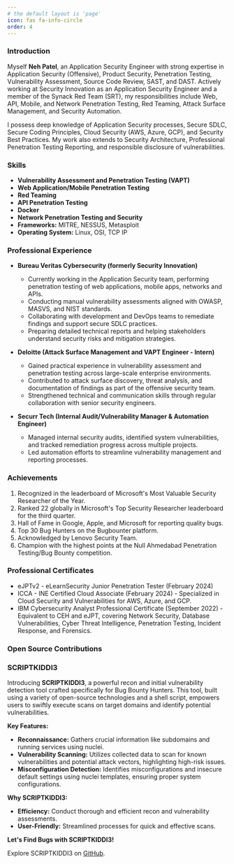```yaml
---
# the default layout is 'page'
icon: fas fa-info-circle
order: 4
---
```



### Introduction
Myself **Neh Patel**, an Application Security Engineer with strong expertise in Application Security (Offensive), Product Security, Penetration Testing, Vulnerability Assessment, Source Code Review, SAST, and DAST. Actively working at Security Innovation as an Application Security Engineer and a member of the Synack Red Team (SRT), my responsibilities include Web, API, Mobile, and Network Penetration Testing, Red Teaming, Attack Surface Management, and Security Automation.

I possess deep knowledge of Application Security processes, Secure SDLC, Secure Coding Principles, Cloud Security (AWS, Azure, GCP), and Security Best Practices. My work also extends to Security Architecture, Professional Penetration Testing Reporting, and responsible disclosure of vulnerabilities.

### Skills
- **Vulnerability Assessment and Penetration Testing (VAPT)**
- **Web Application/Mobile Penetration Testing**
- **Red Teaming**
- **API Penetration Testing**
- **Docker**
- **Network Penetration Testing and Security**
- **Frameworks:** MITRE, NESSUS, Metasploit
- **Operating System:** Linux, OSI, TCP IP

### Professional Experience
- **Bureau Veritas Cybersecurity (formerly Security Innovation)**  
  - Currently working in the Application Security team, performing penetration testing of web applications, mobile apps, networks and APIs.  
  - Conducting manual vulnerability assessments aligned with OWASP, MASVS, and NIST standards.  
  - Collaborating with development and DevOps teams to remediate findings and support secure SDLC practices.  
  - Preparing detailed technical reports and helping stakeholders understand security risks and mitigation strategies.

- **Deloitte (Attack Surface Management and VAPT Engineer - Intern)**  
  - Gained practical experience in vulnerability assessment and penetration testing across large-scale enterprise environments.  
  - Contributed to attack surface discovery, threat analysis, and documentation of findings as part of the offensive security team.  
  - Strengthened technical and communication skills through regular collaboration with senior security engineers.

- **Securr Tech (Internal Audit/Vulnerability Manager & Automation Engineer)**  
  - Managed internal security audits, identified system vulnerabilities, and tracked remediation progress across multiple projects.  
  - Led automation efforts to streamline vulnerability management and reporting processes.  



### Achievements
1. Recognized in the leaderboard of Microsoft's Most Valuable Security Researcher of the Year.
2. Ranked 22 globally in Microsoft's Top Security Researcher leaderboard for the third quarter.
3. Hall of Fame in Google, Apple, and Microsoft for reporting quality bugs.
4. Top 30 Bug Hunters on the Bugbounter platform.
5. Acknowledged by Lenovo Security Team.
6. Champion with the highest points at the Null Ahmedabad Penetration Testing/Bug Bounty competition.

### Professional Certificates
  - eJPTv2 - eLearnSecurity Junior Penetration Tester (February 2024)
  - ICCA - INE Certified Cloud Associate (February 2024) - Specialized in Cloud Security and Vulnerabilities for AWS, Azure, and GCP.
  - IBM Cybersecurity Analyst Professional Certificate (September 2022) - Equivalent to CEH and eJPT, covering Network Security, Database Vulnerabilities, Cyber Threat Intelligence, Penetration Testing, Incident Response, and Forensics.

### Open Source Contributions

### SCRIPTKIDDI3

Introducing **SCRIPTKIDDI3**, a powerful recon and initial vulnerability detection tool crafted specifically for Bug Bounty Hunters. This tool, built using a variety of open-source technologies and a shell script, empowers users to swiftly execute scans on target domains and identify potential vulnerabilities.

**Key Features:**
- **Reconnaissance:** Gathers crucial information like subdomains and running services using nuclei.
- **Vulnerability Scanning:** Utilizes collected data to scan for known vulnerabilities and potential attack vectors, highlighting high-risk issues.
- **Misconfiguration Detection:** Identifies misconfigurations and insecure default settings using nuclei templates, ensuring proper system configurations.

**Why SCRIPTKIDDI3:**
- **Efficiency:** Conduct thorough and efficient recon and vulnerability assessments.
- **User-Friendly:** Streamlined processes for quick and effective scans.

**Let's Find Bugs with SCRIPTKIDDI3!**

Explore SCRIPTKIDDI3 on [GitHub](https://github.com/thecyberneh/scriptkiddi3).
